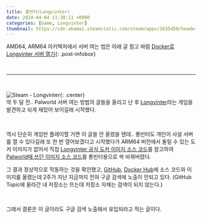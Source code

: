```yaml
---
title: 롱빈터(Longvinter)
date: 2024-04-04 11:38:11 +0900
categories: [Game, Longvinter]
thumbnail: https://cdn.akamai.steamstatic.com/steam/apps/1635450/header.jpg?t=1711546754
---
```


AMD64, ARM64 아키텍처에서 서버 여는 법은 아래 글 참고 바람
[Docker로 Longvinter 서버 열기](/posts/longvinter-docker-server/){: .post-infobox}

<br/>

---

<br/>

![Steam - Longvinter](https://cdn.akamai.steamstatic.com/steam/apps/1635450/header.jpg?t=1711546754){: .center}  
약 두 달 전.. Palworld 서버 여는 방법의 글들을 올리고 난 후 [Longvinter](https://store.steampowered.com/app/1635450/Longvinter/?l=koreana)라는 게임을 발견하고 되게 재밌어 보이길래 시작했다.

<br/>

역시 단순히 게임만 플레이할 거면 이 글을 안 올렸을 텐데.. 롱빈터도 개인이 사설 서버를 열 수 있다길래 또 한 번 열어보겠다고 시작했다가 ARM64 버전에서 돌릴 수 있는 도커 이미지가 없어서 직접 [Longvinter 공식 도커 이미지 소스 코드](https://github.com/Uuvana-Studios/longvinter-docker-server)를 참고하여 [Palworld때 쓰던 이미지 소스 코드](https://github.com/thijsvanloef/palworld-server-docker)를 롱빈터용으로 싹 바꿔버렸다.

그 결과 정상적으로 작동하는 것을 확인했고, [GitHub](https://github.com/kimzuni/longvinter-docker-server), [Docker Hub](https://hub.docker.com/r/kimzuni/longvinter-docker-server)에 소스 코드와 이미지를 올렸는데 2주가 지난 지금까지 전혀 구글 검색에 노출이 안되고 있다. (GitHub Topic에 올라간 내 저장소는 뜨는데 저장소 자체는 검색이 되지 않는다.)

<br/>

그래서 결론은 이 글이라도 구글 검색 노출돼서 유입되라고 적는 글이다.
